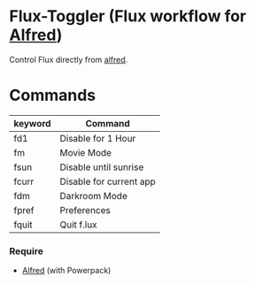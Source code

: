 Flux-Toggler (Flux workflow for [Alfred](https://www.alfredapp.com))
======
   Control Flux directly from [alfred](https://www.alfredapp.com).

# Commands
| keyword | Command |
| ------ | ------ |
| fd1 | Disable for 1 Hour |
| fm | Movie Mode |
| fsun | Disable until sunrise |
| fcurr | Disable for current app |
| fdm | Darkroom Mode |
| fpref | Preferences |
| fquit | Quit f.lux |

### Require
  * [Alfred](https://www.alfredapp.com) (with Powerpack)
